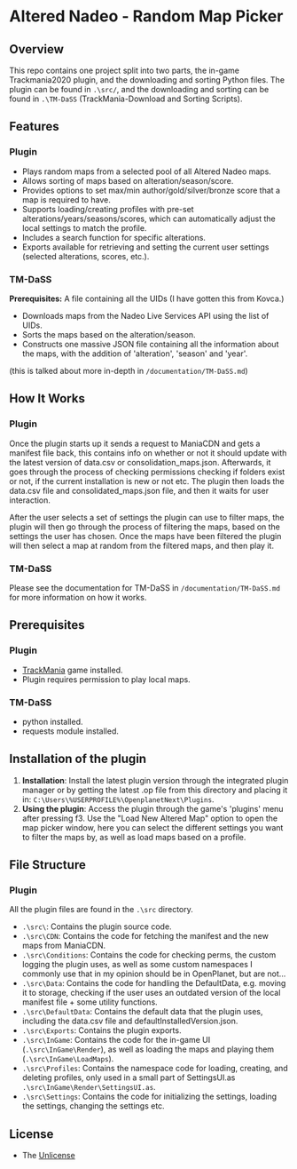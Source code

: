# Altered Nadeo - Random Map Picker

## Overview

This repo contains one project split into two parts, the in-game Trackmania2020 plugin, and the downloading and sorting Python files. 
The plugin can be found in `.\src/`, and the downloading and sorting can be found in `.\TM-DaSS` (TrackMania-Download and Sorting Scripts).

## Features

### Plugin
- Plays random maps from a selected pool of all Altered Nadeo maps.
- Allows sorting of maps based on alteration/season/score.
- Provides options to set max/min author/gold/silver/bronze score that a map is required to have.
- Supports loading/creating profiles with pre-set alterations/years/seasons/scores, which can automatically adjust the local settings to match the profile.
- Includes a search function for specific alterations.
- Exports available for retrieving and setting the current user settings (selected alterations, scores, etc.).

### TM-DaSS

**Prerequisites:** A file containing all the UIDs (I have gotten this from Kovca.) 

- Downloads maps from the Nadeo Live Services API using the list of UIDs.
- Sorts the maps based on the alteration/season.
- Constructs one massive JSON file containing all the information about the maps, with the addition of 'alteration', 'season' and 'year'.

(this is talked about more in-depth in `/documentation/TM-DaSS.md`)


## How It Works

### Plugin

Once the plugin starts up it sends a request to ManiaCDN and gets a manifest file back, this contains info on whether or not it should update 
with the latest version of data.csv or consolidation_maps.json. Afterwards, it goes through the process of checking permissions checking if folders 
exist or not, if the current installation is new or not etc. The plugin then loads the data.csv file and consolidated_maps.json file, and then 
it waits for user interaction. 

After the user selects a set of settings the plugin can use to filter maps, the plugin will then go through the process of filtering the maps, based 
on the settings the user has chosen. Once the maps have been filtered the plugin will then select a map at random from the filtered maps, and then
play it. 


### TM-DaSS

Please see the documentation for TM-DaSS in `/documentation/TM-DaSS.md` for more information on how it works.


## Prerequisites

### Plugin
- [TrackMania](https://trackmania.com) game installed.
- Plugin requires permission to play local maps.

### TM-DaSS
- python installed.
- requests module installed.


## Installation of the plugin
1. **Installation**: Install the latest plugin version through the integrated plugin manager or by getting the latest .op file from this directory and 
placing it in: `C:\Users\%USERPROFILE%\OpenplanetNext\Plugins`.
2. **Using the plugin**: Access the plugin through the game's 'plugins' menu after pressing f3. Use the "Load New Altered Map" option to open the 
map picker window, here you can select the different settings you want to filter the maps by, as well as load maps based on a profile.

## File Structure

### Plugin

All the plugin files are found in the `.\src` directory.

- `.\src\`: Contains the plugin source code.
- `.\src\CDN`: Contains the code for fetching the manifest and the new maps from ManiaCDN.
- `.\src\Conditions`: Contains the code for checking perms, the custom logging the plugin uses, as well as some custom namespaces I commonly use that in my opinion should be in OpenPlanet, but are not...
- `.\src\Data`: Contains the code for handling the DefaultData, e.g. moving it to storage, checking if the user uses an outdated version of the local manifest file + some utility functions.
- `.\src\DefaultData`: Contains the default data that the plugin uses, including the data.csv file and defaultInstalledVersion.json.
- `.\src\Exports`: Contains the plugin exports.
- `.\src\InGame`: Contains the code for the in-game UI (`.\src\InGame\Render`), as well as loading the maps and playing them (`.\src\InGame\LoadMaps`).
- `.\src\Profiles`: Contains the namespace code for loading, creating, and deleting profiles, only used in a small part of SettingsUI.as `.\src\InGame\Render\SettingsUI.as`.
- `.\src\Settings`: Contains the code for initializing the settings, loading the settings, changing the settings etc.

## License
- The [Unlicense](https://unlicense.org/)
